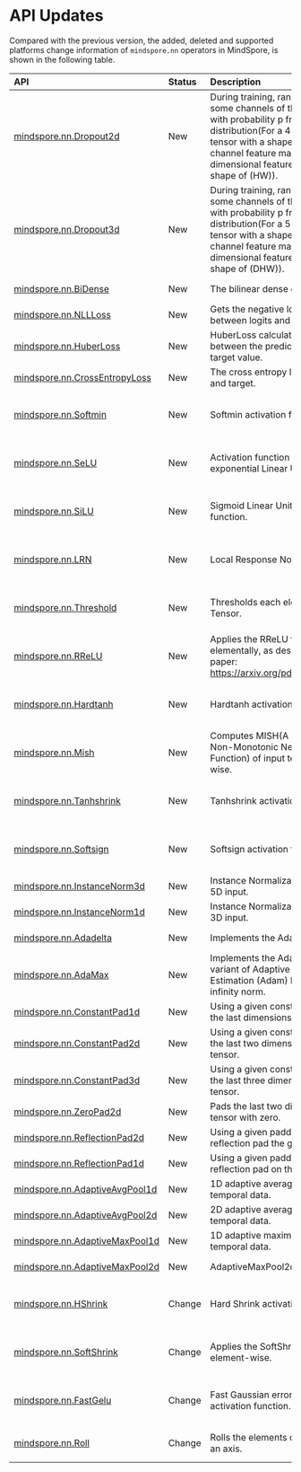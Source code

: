 # API Updates

Compared with the previous version, the added, deleted and supported platforms change information of `mindspore.nn` operators in MindSpore, is shown in the following table.

|API|Status|Description|Support Platform|Class
|:----|:----|:----|:----|:----
|[mindspore.nn.Dropout2d](https://www.mindspore.cn/docs/en/r1.8/api_python/nn/mindspore.nn.Dropout2d.html)|New|During training, randomly zeroes some channels of the input tensor with probability p from a Bernoulli distribution(For a 4-dimensional tensor with a shape of \(NCHW\), the channel feature map refers to a 2-dimensional feature map with the shape of \(HW\)).|r1.8: Ascend/GPU/CPU|Dropout Layer
|[mindspore.nn.Dropout3d](https://www.mindspore.cn/docs/en/r1.8/api_python/nn/mindspore.nn.Dropout3d.html)|New|During training, randomly zeroes some channels of the input tensor with probability p from a Bernoulli distribution(For a 5-dimensional tensor with a shape of \(NCDHW\), the channel feature map refers to a 3-dimensional feature map with a shape of \(DHW\)).|r1.8: Ascend/GPU/CPU|Dropout Layer
|[mindspore.nn.BiDense](https://www.mindspore.cn/docs/en/r1.8/api_python/nn/mindspore.nn.BiDense.html)|New|The bilinear dense connected layer.|r1.8: Ascend/GPU/CPU|Linear Layer
|[mindspore.nn.NLLLoss](https://www.mindspore.cn/docs/en/r1.8/api_python/nn/mindspore.nn.NLLLoss.html)|New|Gets the negative log likelihood loss between logits and labels.|r1.8: Ascend/GPU/CPU|Loss Function
|[mindspore.nn.HuberLoss](https://www.mindspore.cn/docs/en/r1.8/api_python/nn/mindspore.nn.HuberLoss.html)|New|HuberLoss calculate the error between the predicted value and the target value.|r1.8: Ascend/GPU/CPU|Loss Function
|[mindspore.nn.CrossEntropyLoss](https://www.mindspore.cn/docs/en/r1.8/api_python/nn/mindspore.nn.CrossEntropyLoss.html)|New|The cross entropy loss between input and target.|r1.8: Ascend/GPU/CPU|Loss Function
|[mindspore.nn.Softmin](https://www.mindspore.cn/docs/en/r1.8/api_python/nn/mindspore.nn.Softmin.html)|New|Softmin activation function.|r1.8: Ascend/GPU/CPU|Nonlinear Activation Function Layer
|[mindspore.nn.SeLU](https://www.mindspore.cn/docs/en/r1.8/api_python/nn/mindspore.nn.SeLU.html)|New|Activation function SeLU (Scaled exponential Linear Unit).|r1.8: Ascend/GPU/CPU|Nonlinear Activation Function Layer
|[mindspore.nn.SiLU](https://www.mindspore.cn/docs/en/r1.8/api_python/nn/mindspore.nn.SiLU.html)|New|Sigmoid Linear Unit activation function.|r1.8: Ascend/GPU/CPU|Nonlinear Activation Function Layer
|[mindspore.nn.LRN](https://www.mindspore.cn/docs/en/r1.8/api_python/nn/mindspore.nn.LRN.html)|New|Local Response Normalization.|r1.8: Ascend/GPU/CPU|Nonlinear Activation Function Layer
|[mindspore.nn.Threshold](https://www.mindspore.cn/docs/en/r1.8/api_python/nn/mindspore.nn.Threshold.html)|New|Thresholds each element of the input Tensor.|r1.8: Ascend/CPU/GPU|Nonlinear Activation Function Layer
|[mindspore.nn.RReLU](https://www.mindspore.cn/docs/en/r1.8/api_python/nn/mindspore.nn.RReLU.html)|New|Applies the RReLU function elementally, as described in the paper: https://arxiv.org/pdf/1505.00853.pdf|r1.8: Ascend/GPU/CPU|Nonlinear Activation Function Layer
|[mindspore.nn.Hardtanh](https://www.mindspore.cn/docs/en/r1.8/api_python/nn/mindspore.nn.Hardtanh.html)|New|Hardtanh activation function.|r1.8: Ascend/GPU/CPU|Nonlinear Activation Function Layer
|[mindspore.nn.Mish](https://www.mindspore.cn/docs/en/r1.8/api_python/nn/mindspore.nn.Mish.html)|New|Computes MISH(A Self Regularized Non-Monotonic Neural Activation Function) of input tensors element-wise.|r1.8: Ascend/CPU|Nonlinear Activation Function Layer
|[mindspore.nn.Tanhshrink](https://www.mindspore.cn/docs/en/r1.8/api_python/nn/mindspore.nn.Tanhshrink.html)|New|Tanhshrink activation function.|r1.8: Ascend/GPU/CPU|Nonlinear Activation Function Layer
|[mindspore.nn.Softsign](https://www.mindspore.cn/docs/en/r1.8/api_python/nn/mindspore.nn.Softsign.html)|New|Softsign activation function.|r1.8: Ascend/CPU|Nonlinear Activation Function Layer
|[mindspore.nn.InstanceNorm3d](https://www.mindspore.cn/docs/en/r1.8/api_python/nn/mindspore.nn.InstanceNorm3d.html)|New|Instance Normalization layer over a 5D input.|r1.8: GPU|Normalization Layer
|[mindspore.nn.InstanceNorm1d](https://www.mindspore.cn/docs/en/r1.8/api_python/nn/mindspore.nn.InstanceNorm1d.html)|New|Instance Normalization layer over a 3D input.|r1.8: GPU|Normalization Layer
|[mindspore.nn.Adadelta](https://www.mindspore.cn/docs/en/r1.8/api_python/nn/mindspore.nn.Adadelta.html)|New|Implements the Adadelta algorithm.|r1.8: Ascend/CPU|Optimizer
|[mindspore.nn.AdaMax](https://www.mindspore.cn/docs/en/r1.8/api_python/nn/mindspore.nn.AdaMax.html)|New|Implements the AdaMax algorithm, a variant of Adaptive Movement Estimation (Adam) based on the infinity norm.|r1.8: Ascend/CPU|Optimizer
|[mindspore.nn.ConstantPad1d](https://www.mindspore.cn/docs/en/r1.8/api_python/nn/mindspore.nn.ConstantPad1d.html)|New|Using a given constant value to pads the last dimensions of input tensor.|r1.8: Ascend/GPU/CPU|Padding Layer
|[mindspore.nn.ConstantPad2d](https://www.mindspore.cn/docs/en/r1.8/api_python/nn/mindspore.nn.ConstantPad2d.html)|New|Using a given constant value to pads the last two dimensions of input tensor.|r1.8: Ascend/GPU/CPU|Padding Layer
|[mindspore.nn.ConstantPad3d](https://www.mindspore.cn/docs/en/r1.8/api_python/nn/mindspore.nn.ConstantPad3d.html)|New|Using a given constant value to pads the last three dimensions of input tensor.|r1.8: Ascend/GPU/CPU|Padding Layer
|[mindspore.nn.ZeroPad2d](https://www.mindspore.cn/docs/en/r1.8/api_python/nn/mindspore.nn.ZeroPad2d.html)|New|Pads the last two dimensions of input tensor with zero.|r1.8: Ascend/GPU/CPU|Padding Layer
|[mindspore.nn.ReflectionPad2d](https://www.mindspore.cn/docs/en/r1.8/api_python/nn/mindspore.nn.ReflectionPad2d.html)|New|Using a given padding to do reflection pad the given tensor.|r1.8: Ascend/GPU/CPU|Padding Layer
|[mindspore.nn.ReflectionPad1d](https://www.mindspore.cn/docs/en/r1.8/api_python/nn/mindspore.nn.ReflectionPad1d.html)|New|Using a given padding to do reflection pad on the given tensor.|r1.8: Ascend/GPU/CPU|Padding Layer
|[mindspore.nn.AdaptiveAvgPool1d](https://www.mindspore.cn/docs/en/r1.8/api_python/nn/mindspore.nn.AdaptiveAvgPool1d.html)|New|1D adaptive average pooling for temporal data.|r1.8: Ascend/GPU/CPU|Pooling Layer
|[mindspore.nn.AdaptiveAvgPool2d](https://www.mindspore.cn/docs/en/r1.8/api_python/nn/mindspore.nn.AdaptiveAvgPool2d.html)|New|2D adaptive average pooling for temporal data.|r1.8: GPU|Pooling Layer
|[mindspore.nn.AdaptiveMaxPool1d](https://www.mindspore.cn/docs/en/r1.8/api_python/nn/mindspore.nn.AdaptiveMaxPool1d.html)|New|1D adaptive maximum pooling for temporal data.|r1.8: Ascend/GPU/CPU|Pooling Layer
|[mindspore.nn.AdaptiveMaxPool2d](https://www.mindspore.cn/docs/en/r1.8/api_python/nn/mindspore.nn.AdaptiveMaxPool2d.html)|New|AdaptiveMaxPool2d operation.|r1.8: Ascend/GPU/CPU|Pooling Layer
|[mindspore.nn.HShrink](https://www.mindspore.cn/docs/en/r1.8/api_python/nn/mindspore.nn.HShrink.html)|Change|Hard Shrink activation function.|r1.7: Ascend => r1.8: Ascend/CPU/GPU|Nonlinear Activation Function Layer
|[mindspore.nn.SoftShrink](https://www.mindspore.cn/docs/en/r1.8/api_python/nn/mindspore.nn.SoftShrink.html)|Change|Applies the SoftShrink function element-wise.|r1.7: Ascend => r1.8: Ascend/CPU/GPU|Nonlinear Activation Function Layer
|[mindspore.nn.FastGelu](https://www.mindspore.cn/docs/en/r1.8/api_python/nn/mindspore.nn.FastGelu.html)|Change|Fast Gaussian error linear unit activation function.|r1.7: Ascend => r1.8: Ascend/GPU/CPU|Nonlinear Activation Function Layer
|[mindspore.nn.Roll](https://www.mindspore.cn/docs/en/r1.8/api_python/nn/mindspore.nn.Roll.html)|Change|Rolls the elements of a tensor along an axis.|r1.7: Ascend => r1.8: Ascend/GPU|Tools
